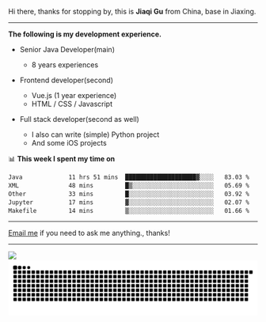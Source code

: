 Hi there, thanks for stopping by, this is **Jiaqi Gu** from China, base in Jiaxing.

---

**The following is my development experience.**

- Senior Java Developer(main)
  - 8 years experiences

- Frontend developer(second)
  - Vue.js (1 year experience)
  - HTML / CSS / Javascript
  
- Full stack developer(second as well)
  - I also can write (simple) Python project
  - And some iOS projects

📊 **This week I spent my time on**
<!--START_SECTION:waka-->

```txt
Java             11 hrs 51 mins  ████████████████████▓░░░░   83.03 %
XML              48 mins         █▒░░░░░░░░░░░░░░░░░░░░░░░   05.69 %
Other            33 mins         █░░░░░░░░░░░░░░░░░░░░░░░░   03.92 %
Jupyter          17 mins         ▓░░░░░░░░░░░░░░░░░░░░░░░░   02.07 %
Makefile         14 mins         ▒░░░░░░░░░░░░░░░░░░░░░░░░   01.66 %
```

<!--END_SECTION:waka-->

---

[Email me](mailto:htk2klwgr@mozmail.com?subject=Hiring_from_GitHub) if you need to ask me anything., thanks!

---

![]( https://visitor-badge.glitch.me/badge?page_id=githubgujiaqi)
![]( https://github.com/droid-Q/droid-Q/raw/output/github-contribution-grid-snake.svg#gh-dark-mode-only)
